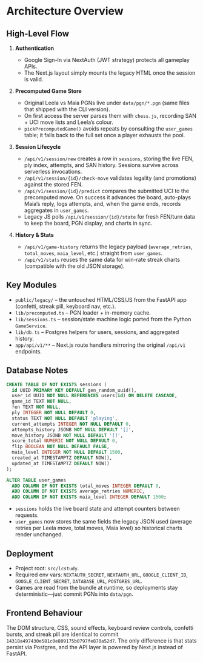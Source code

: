 # Architecture Overview

## High-Level Flow

1. **Authentication**
   - Google Sign-In via NextAuth (JWT strategy) protects all gameplay APIs.
   - The Next.js layout simply mounts the legacy HTML once the session is valid.

2. **Precomputed Game Store**
   - Original Leela vs Maia PGNs live under `data/pgn/*.pgn` (same files that shipped with the CLI version).
   - On first access the server parses them with `chess.js`, recording SAN + UCI move lists and Leela’s colour.
   - `pickPrecomputedGame()` avoids repeats by consulting the `user_games` table; it falls back to the full set once a player exhausts the pool.

3. **Session Lifecycle**
   - `/api/v1/session/new` creates a row in `sessions`, storing the live FEN, ply index, attempts, and SAN history. Sessions survive across serverless invocations.
   - `/api/v1/session/{id}/check-move` validates legality (and promotions) against the stored FEN.
   - `/api/v1/session/{id}/predict` compares the submitted UCI to the precomputed move. On success it advances the board, auto-plays Maia’s reply, logs attempts, and, when the game ends, records aggregates in `user_games`.
   - Legacy JS polls `/api/v1/session/{id}/state` for fresh FEN/turn data to keep the board, PGN display, and charts in sync.

4. **History & Stats**
   - `/api/v1/game-history` returns the legacy payload (`average_retries`, `total_moves`, `maia_level`, etc.) straight from `user_games`.
   - `/api/v1/stats` reuses the same data for win-rate streak charts (compatible with the old JSON storage).

## Key Modules

- `public/legacy/` – the untouched HTML/CSS/JS from the FastAPI app (confetti, streak pill, keyboard nav, etc.).
- `lib/precomputed.ts` – PGN loader + in-memory cache.
- `lib/sessions.ts` – session/state machine logic ported from the Python `GameService`.
- `lib/db.ts` – Postgres helpers for users, sessions, and aggregated history.
- `app/api/v1/**` – Next.js route handlers mirroring the original `/api/v1` endpoints.

## Database Notes

```sql
CREATE TABLE IF NOT EXISTS sessions (
  id UUID PRIMARY KEY DEFAULT gen_random_uuid(),
  user_id UUID NOT NULL REFERENCES users(id) ON DELETE CASCADE,
  game_id TEXT NOT NULL,
  fen TEXT NOT NULL,
  ply INTEGER NOT NULL DEFAULT 0,
  status TEXT NOT NULL DEFAULT 'playing',
  current_attempts INTEGER NOT NULL DEFAULT 0,
  attempts_history JSONB NOT NULL DEFAULT '[]',
  move_history JSONB NOT NULL DEFAULT '[]',
  score_total NUMERIC NOT NULL DEFAULT 0,
  flip BOOLEAN NOT NULL DEFAULT FALSE,
  maia_level INTEGER NOT NULL DEFAULT 1500,
  created_at TIMESTAMPTZ DEFAULT NOW(),
  updated_at TIMESTAMPTZ DEFAULT NOW()
);

ALTER TABLE user_games
  ADD COLUMN IF NOT EXISTS total_moves INTEGER DEFAULT 0,
  ADD COLUMN IF NOT EXISTS average_retries NUMERIC,
  ADD COLUMN IF NOT EXISTS maia_level INTEGER DEFAULT 1500;
```

- `sessions` holds the live board state and attempt counters between requests.
- `user_games` now stores the same fields the legacy JSON used (average retries per Leela move, total moves, Maia level) so historical charts render unchanged.

## Deployment

- Project root: `src/lcstudy`.
- Required env vars: `NEXTAUTH_SECRET`, `NEXTAUTH_URL`, `GOOGLE_CLIENT_ID`, `GOOGLE_CLIENT_SECRET`, `DATABASE_URL`, `POSTGRES_URL`.
- Games are read from the bundle at runtime, so deployments stay deterministic—just commit PGNs into `data/pgn`.

## Frontend Behaviour

The DOM structure, CSS, sound effects, keyboard review controls, confetti bursts, and streak pill are identical to commit `14318a497430e581c0e809175b0797fe870a52d7`. The only difference is that stats persist via Postgres, and the API layer is powered by Next.js instead of FastAPI.
